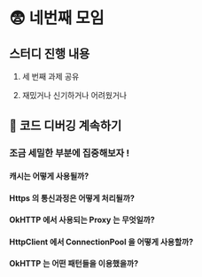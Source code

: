# :fearful: 네번째 모임

## 스터디 진행 내용

1. 세 번째 과제 공유

2. 재밌거나 신기하거나 어려웠거나

## :flashlight: 코드 디버깅 계속하기

### 조금 세밀한 부분에 집중해보자 !

#### 캐시는 어떻게 사용될까?
#### Https 의 통신과정은 어떻게 처리될까?
#### OkHTTP 에서 사용되는 Proxy 는 무엇일까?
#### HttpClient 에서 ConnectionPool 을 어떻게 사용할까?
#### OkHTTP 는 어떤 패턴들을 이용했을까?
